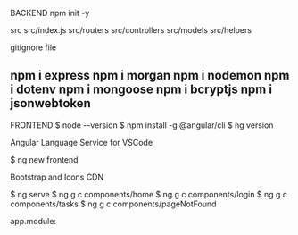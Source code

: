 BACKEND
npm init -y

src
src/index.js
src/routers
src/controllers
src/models
src/helpers

gitignore file

npm i express
npm i morgan
npm i nodemon
npm i dotenv
npm i mongoose
npm i bcryptjs
npm i jsonwebtoken
---
FRONTEND
$ node --version
$ npm install -g @angular/cli
$ ng version

Angular Language Service for VSCode

$ ng new frontend

Bootstrap and Icons CDN

$ ng serve
$ ng g c components/home
$ ng g c components/login
$ ng g c components/tasks
$ ng g c components/pageNotFound

app.module:
